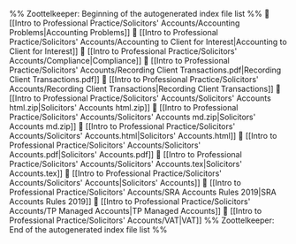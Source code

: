 %% Zoottelkeeper: Beginning of the autogenerated index file list  %%
📄 [[Intro to Professional Practice/Solicitors' Accounts/Accounting Problems|Accounting Problems]]
📄 [[Intro to Professional Practice/Solicitors' Accounts/Accounting to Client for Interest|Accounting to Client for Interest]]
📄 [[Intro to Professional Practice/Solicitors' Accounts/Compliance|Compliance]]
📄 [[Intro to Professional Practice/Solicitors' Accounts/Recording Client Transactions.pdf|Recording Client Transactions.pdf]]
📄 [[Intro to Professional Practice/Solicitors' Accounts/Recording Client Transactions|Recording Client Transactions]]
📄 [[Intro to Professional Practice/Solicitors' Accounts/Solicitors' Accounts html.zip|Solicitors' Accounts html.zip]]
📄 [[Intro to Professional Practice/Solicitors' Accounts/Solicitors' Accounts md.zip|Solicitors' Accounts md.zip]]
📄 [[Intro to Professional Practice/Solicitors' Accounts/Solicitors' Accounts.html|Solicitors' Accounts.html]]
📄 [[Intro to Professional Practice/Solicitors' Accounts/Solicitors' Accounts.pdf|Solicitors' Accounts.pdf]]
📄 [[Intro to Professional Practice/Solicitors' Accounts/Solicitors' Accounts.tex|Solicitors' Accounts.tex]]
📄 [[Intro to Professional Practice/Solicitors' Accounts/Solicitors' Accounts|Solicitors' Accounts]]
📄 [[Intro to Professional Practice/Solicitors' Accounts/SRA Accounts Rules 2019|SRA Accounts Rules 2019]]
📄 [[Intro to Professional Practice/Solicitors' Accounts/TP Managed Accounts|TP Managed Accounts]]
📄 [[Intro to Professional Practice/Solicitors' Accounts/VAT|VAT]]
%% Zoottelkeeper: End of the autogenerated index file list  %%
